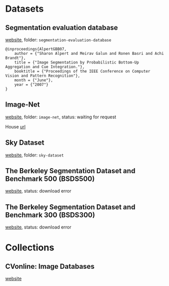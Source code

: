 # Datasets

## Segmentation evaluation database

[website](http://www.wisdom.weizmann.ac.il/~vision/Seg_Evaluation_DB/), folder: `segmentation-evaluation-database`

```
@inproceedings{AlpertGBB07,
	author = {"Sharon Alpert and Meirav Galun and Ronen Basri and Achi Brandt"},
	title = {"Image Segmentation by Probabilistic Bottom-Up Aggregation and Cue Integration."},
	booktitle = {"Proceedings of the IEEE Conference on Computer Vision and Pattern Recognition"},
	month = {"June"},
	year = {"2007"}
}
```


## Image-Net

[website](http://image-net.org), folder: `image-net`, status: waiting for request

House [url](http://image-net.org/synset?wnid=n03545150)


## Sky Dataset

[website](https://www.ime.usp.br/~eduardob/datasets/sky/), folder: `sky-dataset`


## The Berkeley Segmentation Dataset and Benchmark 500 (BSDS500)

[website](https://www2.eecs.berkeley.edu/Research/Projects/CS/vision/grouping/resources.html), status: download error


## The Berkeley Segmentation Dataset and Benchmark 300 (BSDS300)

[website](https://www2.eecs.berkeley.edu/Research/Projects/CS/vision/bsds/), status: download error



# Collections

## CVonline: Image Databases

[website](http://homepages.inf.ed.ac.uk/rbf/CVonline/Imagedbase.htm#segmentation)

